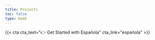 ```yaml
---
title: Projects
toc: false
type: book
---
```


{{< cta cta_text="👉 Get Started with Española" cta_link="española" >}}